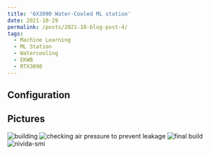 ```yaml
---
title: '6X3090 Water-Cooled ML station'
date: 2021-10-29
permalink: /posts/2021-10-blog-post-4/
tags:
  - Machine Learning
  - ML Station
  - Watercooling
  - EKWB
  - RTX3090
---
```



## Configuration


## Pictures
![building](../../images/blogs/IMG_1456.jpeg)
![checking air pressure to prevent leakage](../../images/blogs/IMG_1468.jpeg)
![final build](../../images/blogs/IMG_1467.jpeg)
![nivida-smi](../../images/blogs/IMG_1490.JPG)
